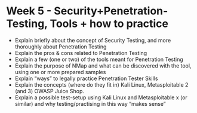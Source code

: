 # Week 5 - Security+Penetration-Testing, Tools + how to practice 

- Explain briefly about the concept of Security Testing, and more thoroughly about Penetration Testing
- Explain the pros & cons related to Penetration Testing
- Explain a few (one or two) of the tools meant for Penetration Testing
- Explain the purpose of NMap and what can be discovered with the tool, using one or more prepared samples
- Explain “ways” to legally practice Penetration Tester Skills
- Explain the concepts (where do they fit in) Kali Linux, Metasploitable 2 (and 3) OWASP Juice Shop.
- Explain a possible test-setup using Kali Linux and Metasploitable x (or similar) and why testing/practising in this way “makes sense”
